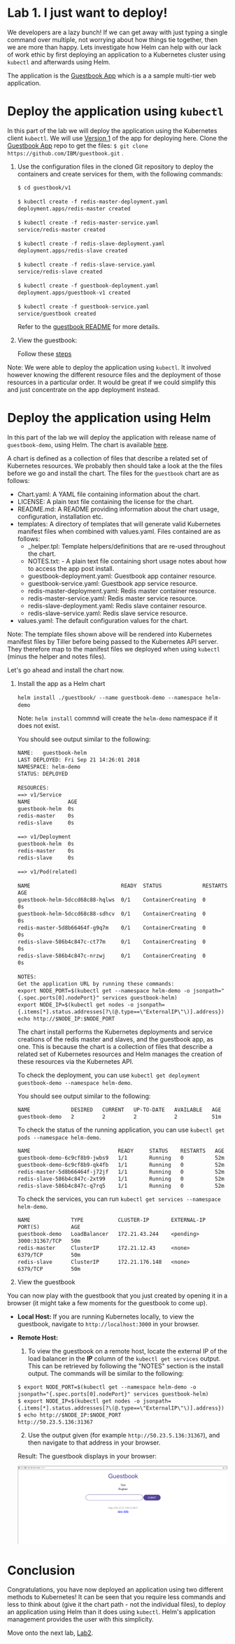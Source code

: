 # Lab 1. I just want to deploy!

We developers are a lazy bunch! If we can get away with just typing a single command over multiple, not worrying about how things tie together, then we are more than happy. Lets investigate how Helm can help with our lack of work ethic by first deploying an application to a Kubernetes cluster using `kubectl` and afterwards using Helm.

The application is the [Guestbook App](https://github.com/IBM/guestbook) which is a a sample multi-tier web application.

# Deploy the application using `kubectl`

In this part of the lab we will deploy the application using the Kubernetes client `kubectl`. We will use [Version 1](https://github.com/IBM/guestbook/tree/master/v1) of the app for deploying here. Clone the [Guestbook App](https://github.com/IBM/guestbook) repo to get the files: 
```$ git clone https://github.com/IBM/guestbook.git``` .

1. Use the configuration files in the cloned Git repository to deploy the containers and create services for them, with the following commands:

   ```console
   $ cd guestbook/v1

   $ kubectl create -f redis-master-deployment.yaml
   deployment.apps/redis-master created

   $ kubectl create -f redis-master-service.yaml
   service/redis-master created

   $ kubectl create -f redis-slave-deployment.yaml
   deployment.apps/redis-slave created

   $ kubectl create -f redis-slave-service.yaml
   service/redis-slave created

   $ kubectl create -f guestbook-deployment.yaml
   deployment.apps/guestbook-v1 created

   $ kubectl create -f guestbook-service.yaml
   service/guestbook created
   ```
   Refer to the [guestbook README](https://github.com/IBM/guestbook) for more details.
 
2. View the guestbook:

   Follow these [steps](https://github.com/IBM/guestbook/tree/master/v1#view-the-guestbook)

Note: We were able to deploy the application using `kubectl`. It involved however knowing the different resource files and the deployment of those resources in a particular order. It would be great if we could simplify this and just concentrate on the app deployment instead.

# Deploy the application using Helm

In this part of the lab we will deploy the application with release name of `guestbook-demo`, using Helm. The chart is available [here](https://github.ibm.com/martin-hickey/helm101-workshop/tree/master/charts/guestbook).

A chart is defined as a collection of files that describe a related set of Kubernetes resources. We probably then should take a look at the the files before we go and install the chart. The files for the `guestbook` chart are as follows:
* Chart.yaml: A YAML file containing information about the chart.
* LICENSE: A plain text file containing the license for the chart.
* README.md: A README providing information about the chart usage, configuration, installation etc.
* templates: A directory of templates that will generate valid Kubernetes manifest files when combined with values.yaml. Files contained are as follows:
   * _helper.tpl: Template helpers/definitions that are re-used throughout the chart.
   * NOTES.txt: - A plain text file containing short usage notes about how to access the app post install.
   * guestbook-deployment.yaml: Guestbook app container resource.
   * guestbook-service.yaml: Guestbook app service resource.
   * redis-master-deployment.yaml: Redis master container resource.
   * redis-master-service.yaml: Redis master service resource.
   * redis-slave-deployment.yaml: Redis slave container resource.
   * redis-slave-service.yaml: Redis slave service resource.
* values.yaml: The default configuration values for the chart.

Note: The template files shown above will be rendered into Kubernetes manifest files by Tiller before being passed to the Kubernetes API server. They therefore map to the manifest files we deployed when using `kubectl` (minus the helper and notes files). 

Let's go ahead and install the chart now.

1. Install the app as a Helm chart

    ```helm install ./guestbook/ --name guestbook-demo --namespace helm-demo```
    
    Note: `helm install` commnd will create the `helm-demo` namespace if it does not exist.
    
    You should see output similar to the following:
    
    ```console
    NAME:   guestbook-helm
    LAST DEPLOYED: Fri Sep 21 14:26:01 2018
    NAMESPACE: helm-demo
    STATUS: DEPLOYED
    
    RESOURCES:
    ==> v1/Service
    NAME            AGE
    guestbook-helm  0s
    redis-master    0s
    redis-slave     0s
    
    ==> v1/Deployment
    guestbook-helm  0s
    redis-master    0s
    redis-slave     0s
    
    ==> v1/Pod(related)
    
    NAME                             READY  STATUS             RESTARTS  AGE
    guestbook-helm-5dccd68c88-hqlws  0/1    ContainerCreating  0         0s
    guestbook-helm-5dccd68c88-sdhcv  0/1    ContainerCreating  0         0s
    redis-master-5d8b66464f-g9q7m    0/1    ContainerCreating  0         0s
    redis-slave-586b4c847c-ct77m     0/1    ContainerCreating  0         0s
    redis-slave-586b4c847c-nrzwj     0/1    ContainerCreating  0         0s
    
    NOTES:
    Get the application URL by running these commands:
    export NODE_PORT=$(kubectl get --namespace helm-demo -o jsonpath="{.spec.ports[0].nodePort}" services guestbook-helm)
    export NODE_IP=$(kubectl get nodes -o jsonpath={.items[*].status.addresses[?\(@.type==\"ExternalIP\"\)].address})
    echo http://$NODE_IP:$NODE_PORT
    ```
    
    The chart install performs the Kubernetes deployments and service creations of the redis master and slaves, and the guestbook app, as 
    one. This is because the chart is a collection of files that describe a related set of Kubernetes resources and Helm manages the creation 
    of these resources via the Kubernetes API.    
    
    To check the deployment, you can use `kubectl get deployment guestbook-demo --namespace helm-demo`.
    
    You should see output similar to the following:
    
    ```console
    NAME             DESIRED   CURRENT   UP-TO-DATE   AVAILABLE   AGE
    guestbook-demo   2         2         2            2           51m
    ```
    
    To check the status of the running application, you can use `kubectl get pods --namespace helm-demo`.
    
    ```console
    NAME                            READY     STATUS    RESTARTS   AGE
    guestbook-demo-6c9cf8b9-jwbs9   1/1       Running   0          52m
    guestbook-demo-6c9cf8b9-qk4fb   1/1       Running   0          52m
    redis-master-5d8b66464f-j72jf   1/1       Running   0          52m
    redis-slave-586b4c847c-2xt99    1/1       Running   0          52m
    redis-slave-586b4c847c-q7rq5    1/1       Running   0          52m
    ```
   
    To check the services, you can run `kubectl get services --namespace helm-demo`.
    
    ```console
    NAME             TYPE           CLUSTER-IP       EXTERNAL-IP   PORT(S)          AGE
    guestbook-demo   LoadBalancer   172.21.43.244    <pending>     3000:31367/TCP   50m
    redis-master     ClusterIP      172.21.12.43     <none>        6379/TCP         50m
    redis-slave      ClusterIP      172.21.176.148   <none>        6379/TCP         50m
    ```
    
3. View the guestbook

You can now play with the guestbook that you just created by opening it in a browser (it might take a few moments for the guestbook to come up).

 * **Local Host:**
    If you are running Kubernetes locally, to view the guestbook, navigate to `http://localhost:3000` in your browser.

 * **Remote Host:**
    1. To view the guestbook on a remote host, locate the external IP of the load balancer in the **IP** column of the `kubectl get services` output. This can be retrieved by following the "NOTES" section is the install output. The commands will be similar to the following:
    
    ```console
    $ export NODE_PORT=$(kubectl get --namespace helm-demo -o jsonpath="{.spec.ports[0].nodePort}" services guestbook-helm)
    $ export NODE_IP=$(kubectl get nodes -o jsonpath={.items[*].status.addresses[?\(@.type==\"ExternalIP\"\)].address})
    $ echo http://$NODE_IP:$NODE_PORT
    http://50.23.5.136:31367
    ```
 
    2. Use the output given (for example `http://50.23.5.136:31367`), and then navigate to that address in your browser.

    Result: The guestbook displays in your browser:

    ![Guestbook](guestbook-page.png)

# Conclusion

Congratulations, you have now deployed an application using two different methods to Kubernetes! It can be seen that you require less commands and less to think about (give it the chart path - not the individual files),  to deploy an application using Helm than it does using `kubectl`. Helm's application management provides the user with this simplicity.

Move onto the next lab, [Lab2](../Lab2/README.md).
